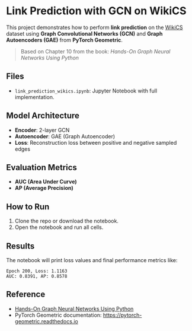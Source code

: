 # Link Prediction with GCN on WikiCS

This project demonstrates how to perform **link prediction** on the [WikiCS](https://arxiv.org/abs/2007.02901) dataset using **Graph Convolutional Networks (GCN)** and **Graph Autoencoders (GAE)** from **PyTorch Geometric**.

> Based on Chapter 10 from the book: *Hands-On Graph Neural Networks Using Python*

## Files

- `link_prediction_wikics.ipynb`: Jupyter Notebook with full implementation.

## Model Architecture

- **Encoder**: 2-layer GCN
- **Autoencoder**: GAE (Graph Autoencoder)
- **Loss**: Reconstruction loss between positive and negative sampled edges

## Evaluation Metrics

- **AUC (Area Under Curve)**
- **AP (Average Precision)**

## How to Run

1. Clone the repo or download the notebook.
2. Open the notebook and run all cells.

## Results

The notebook will print loss values and final performance metrics like:

```
Epoch 200, Loss: 1.1163
AUC: 0.8391, AP: 0.8578
```

## Reference

- [Hands-On Graph Neural Networks Using Python](https://github.com/PacktPublishing/Hands-On-Graph-Neural-Networks-Using-Python)
- PyTorch Geometric documentation: https://pytorch-geometric.readthedocs.io